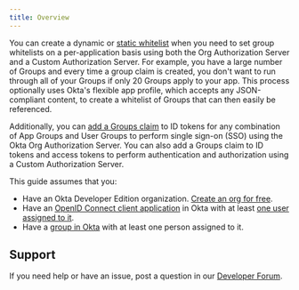 ```yaml
---
title: Overview
---
```


You can create a dynamic or [static whitelist]() when you need to set group whitelists on a per-application basis using both the Org Authorization Server and a Custom Authorization Server. For example, you have a large number of Groups and every time a group claim is created, you don't want to run through all of your Groups if only 20 Groups apply to your app. This process optionally uses Okta's flexible app profile, which accepts any JSON-compliant content, to create a whitelist of Groups that can then easily be referenced.

Additionally, you can [add a Groups claim]() to ID tokens for any combination of App Groups and User Groups to perform single sign-on (SSO) using the Okta Org Authorization Server. You can also add a Groups claim to ID tokens and access tokens to perform authentication and authorization using a Custom Authorization Server.

This guide assumes that you:

* Have an Okta Developer Edition organization. [Create an org for free](https://developer.okta.com/signup).
* Have an [OpenID Connect client application](https://help.okta.com/en/prod/okta_help_CSH.htm#ext_Apps_App_Integration_Wizard-oidc) in Okta with at least [one user assigned to it](https://help.okta.com/en/prod/okta_help_CSH.htm#ext-assign-apps).
* Have a [group in Okta](https://help.okta.com/en/prod/okta_help_CSH.htm#ext_Directory_Groups) with at least one person assigned to it.

## Support

If you need help or have an issue, post a question in our [Developer Forum](https://devforum.okta.com).

<NextSectionLink/>
